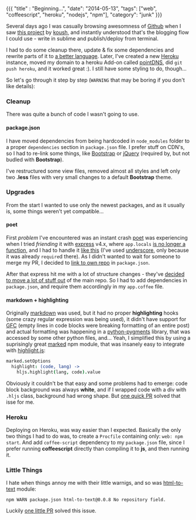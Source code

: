 {{{
  "title" : "Beginning...",
  "date": "2014-05-13",
  "tags": ["web", "coffeescript", "heroku", "nodejs", "npm"],
  "category": "junk"
}}}


Several days ago I was casually browsing awesomness of [Github](http://github.com) when I saw [this project](https://github.com/koush/koush.com) 
by [koush](https://github.com/koush), and instantly understood that's the blogging flow I could use - write in sublime and 
publish/deploy from terminal.

I had to do some cleanup there, update & fix some dependencies and rewrite parts of it to [a better language](http://coffeescript.org/).
Later, I've created a new [Heroku](https://www.heroku.com/) instance, moved my domain to a heroku Add-on called [pointDNS](https://addons.heroku.com/pointdns),
did `git push heroku`, and it worked great :). I still have some styling to do, though...

So let's go through it step by step (`WARNING` that may be boring if you don't like details):


### Cleanup
There was quite a bunch of code I wasn't going to use.

#### package.json
I have moved dependencies from being hardcoded in `node_modules` folder to a proper `dependencies` section in `package.json`
file. I prefer stuff on CDN's, so I had to re-link some things, like [Bootstrap](http://getbootstrap.com/) or [jQuery](http://jquery.com)
(required by, but not budled with **Bootstrap**).

I've restructured some view files, removed almost all styles and left only two **.less** files with very small changes to
a default **Bootstrap** theme.


### Upgrades
From the start I wanted to use only the newest packages, and as it usually is, some things weren't yet compatible...

#### poet
First _problem_ I've encountered was an instant crash [poet](https://github.com/jsantell/poet) was experiencing when I 
tried _friending_ it with [express](http://expressjs.com/) v4.x, where `app.locals` 
[is no longer a function](https://github.com/visionmedia/express/wiki/Migrating-from-3.x-to-4.x#reslocals), and I had to
handle it [like this](https://github.com/jsantell/poet/pull/88/files) (I've used [underscore](http://underscorejs.org/), 
only because it was already `require`d there). As I didn't wanted to wait for someone to merge my PR, I decided to 
[link to own repo](https://github.com/chester1000/meeDamian.com/blob/cf8c24355dce30b395ca790718fcd84815b4323b/package.json#L12) 
in `package.json`.

After that express hit me with a lot of structure changes - they've [decided to move a lot of stuff out](https://github.com/senchalabs/connect#middleware) 
of the main repo. So I had to add dependencies in `package.json`, and require them accordingly in my `app.coffee` file.

#### markdown + highlighting
Originally [markdown](https://github.com/evilstreak/markdown-js) was used, but it had no proper **highlighting** hooks 
(some crazy regular expression was being used), it didn't have support for [GFC](https://help.github.com/articles/github-flavored-markdown) 
(empty lines in code blocks were breaking formatting of an entire post) and actual formatting was happening in a [python-pygments](http://pygments.org/) 
library, that was accessed by some other python files, and... Yeah, I simplified this by using a suprisingly great [marked](https://github.com/chjj/marked)
npm module, that was insanely easy to integrate with [highlight.js](http://highlightjs.org/):

```coffeescript
marked.setOptions
  highlight: (code, lang) ->
    hljs.highlight(lang, code).value
```

Obviously it couldn't be that easy and some problems had to emerge: code block background was always **white**, and if I 
wrapped code with a div with `.hljs` class, background had wrong shape. But [one quick PR](https://github.com/chjj/marked/pulls) 
solved that isse for me.


### Heroku
Deploying on Heroku, was way easier than I expected. Basically the only two things I had to do was, to create a `Procfile`
containing only: `web: npm start`. And add `coffee-script` dependency to my `package.json` file, since I prefer running 
**coffeescript** directly than compiling it to **js**, and then running it.


### Little Things
I hate when things annoy me with their little warnigs, and so was [html-to-text](https://github.com/werk85/node-html-to-text) 
module:

`npm WARN package.json html-to-text@0.0.8 No repository field.`

Luckily [one little PR](https://github.com/werk85/node-html-to-text/pull/19) solved this issue.


